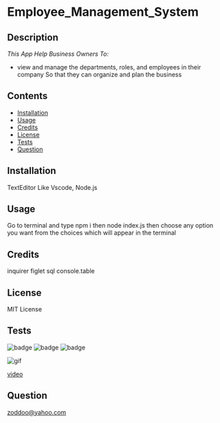 # Employee_Management_System

## Description

*This App Help Business Owners To:*
* view and manage the departments, roles, and employees in their company
So that they can organize and plan the business

## Contents

* [Installation](#installation)
* [Usage](#usage)
* [Credits](#credits)
* [License](#license)
* [Tests](#tests)
* [Question](#question)
                 
## Installation

TextEditor Like Vscode, Node.js
                
## Usage

Go to terminal and type npm i then node index.js then choose any option you want from the choices which will appear in the terminal

## Credits
 
inquirer figlet sql console.table 

## License

MIT License 
                
## Tests

![badge](https://img.shields.io/badge/License-MIT-yellowgreen)
![badge](https://img.shields.io/badge/dependencies-upto%20date-ff69b4)
![badge](https://img.shields.io/badge/Version-v1.0.0-blue)

![gif](https://media.giphy.com/media/UQlfYQugD7rmccwlv9/giphy.gif )

[video](https://ttprivatenew.s3.amazonaws.com/pulse/zoddoo/attachments/12923464/TinyTake30-03-2020-01-28-24.mp4)
                
## Question

                 
zoddoo@yahoo.com
              